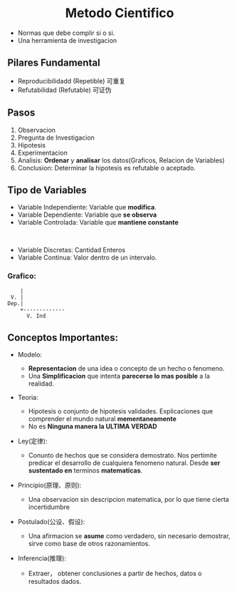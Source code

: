 <h1 align=center>Metodo Cientifico</h1>

- Normas que debe complir si o si.
- Una herramienta de investigacion

## Pilares Fundamental

- Reproducibilidadd (Repetible) 可重复
- Refutabilidad (Refutable) 可证伪

## Pasos

1. Observacion
2. Pregunta de Investigacion
3. Hipotesis
4. Experimentacion
5. Analisis: **Ordenar** y **analisar** los datos(Graficos, Relacion de Variables)
6. Conclusion: Determinar la hipotesis es refutable o aceptado.

## Tipo de Variables

- Variable Independiente: Variable que **modifica**.
- Variable Dependiente: Variable que **se observa**
- Variable Controlada: Variable que **mantiene constante**
<br />

- Variable Discretas: Cantidad Enteros
- Variable Continua: Valor dentro de un intervalo.

### Grafico:

```
    |
 V. |
Dep.|
    +-------------
      V. Ind
```

## Conceptos Importantes:

- Modelo:
  - **Representacion** de una idea o concepto de un hecho o fenomeno.
  - Una **Simplificacion** que intenta **parecerse lo mas posible** a la realidad.

- Teoria:
  - Hipotesis o conjunto de hipotesis validades. Explicaciones que comprender el mundo natural **mementaneamente**
  - No es **Ninguna manera la ULTIMA VERDAD**

- Ley(定律):
  - Conunto de hechos que se considera demostrato. Nos pertimite predicar el desarrollo de cualquiera fenomeno natural. Desde **ser sustentado en** terminos **matematicas**.

- Principio(原理、原则):
  - Una observacion sin descripcion matematica, por lo que tiene cierta incertidumbre

- Postulado(公设、假设):
  - Una afirmacion se **asume** como verdadero, sin necesario demostrar, sirve como base de otros razonamientos.

- Inferencia(推理):
  - Extraer， obtener conclusiones a partir de hechos, datos o resultados dados.
